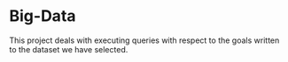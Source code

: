 # Big-Data
This project deals with executing queries with respect to the goals written to the dataset we have selected.

